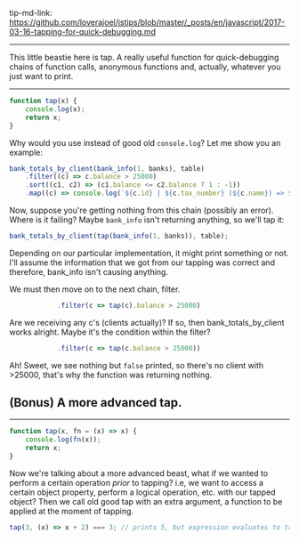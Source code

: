 tip-md-link: https://github.com/loverajoel/jstips/blob/master/_posts/en/javascript/2017-03-16-tapping-for-quick-debugging.md

---

This little beastie here is tap. A really useful function for quick-debugging
chains of function calls, anonymous functions and, actually, whatever you just
want to print.

---

```js
function tap(x) {
    console.log(x);
    return x;
}
```

Why would you use instead of good old `console.log`? Let me show you an example:

```js
bank_totals_by_client(bank_info(1, banks), table)
    .filter((c) => c.balance > 25000)
    .sort((c1, c2) => (c1.balance <= c2.balance ? 1 : -1))
    .map((c) => console.log(`${c.id} | ${c.tax_number} (${c.name}) => ${c.balance}`));
```

Now, suppose you're getting nothing from this chain (possibly an error).
Where is it failing? Maybe `bank_info` isn't returning anything, so we'll tap it:

```js
bank_totals_by_client(tap(bank_info(1, banks)), table);
```

Depending on our particular implementation, it might print something or not.
I'll assume the information that we got from our tapping was correct and
therefore, bank_info isn't causing anything.

We must then move on to the next chain, filter.

```js
            .filter(c => tap(c).balance > 25000)
```

Are we receiving any c's (clients actually)? If so, then bank_totals_by_client
works alright. Maybe it's the condition within the filter?

```js
            .filter(c => tap(c.balance > 25000))
```

Ah! Sweet, we see nothing but `false` printed, so there's no client with >25000,
that's why the function was returning nothing.

## (Bonus) A more advanced tap.

---

```js
function tap(x, fn = (x) => x) {
    console.log(fn(x));
    return x;
}
```

Now we're talking about a more advanced beast, what if we wanted to perform a
certain operation _prior_ to tapping? i.e, we want to access a certain object
property, perform a logical operation, etc. with our tapped object? Then we
call old good tap with an extra argument, a function to be applied at the moment
of tapping.

```js
tap(3, (x) => x + 2) === 3; // prints 5, but expression evaluates to true, why :-)?
```

